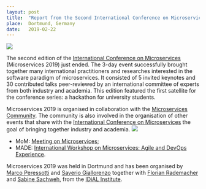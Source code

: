 ```yaml
---
layout: post
title:  "Report from the Second International Conference on Microservices"
place:  Dortmund, Germany
date:   2019-02-22
---
```

<img class="img-fluid mx-auto d-block" src="/images/posts/microservices-2019-group.jpg">

The second edition of the [International Conference on Microservices](http://conf-micro.services/) (Microservices 2019) just ended. The 3-day event successfully brought together many international practitioners and researches interested in the software paradigm of microservices. It consisted of 5 invited keynotes and 30 contributed talks peer-reviewed by an international committee of experts from both industry and academia. This edition featured the first satellite for the conference series: a hackathon for university students.
 
<!--more-->

Microservices 2019 is organised in collaboration with the [Microservices Community](https://microservices.community).  The community is also involved in the organisation of other events that share with the [International Conference on Microservices](http://conf-micro.services/) the goal of bringing together industry and academia.
<img class="img-fluid mx-auto d-block" src="/images/posts/microservices-events-figures.svg">
* MoM: [Meeting on Microservices](http://www.italianasoftware.com/mom2016_eng.html);
* MADE: [International Workshop on Microservices: Agile and DevOps Experience](https://sites.google.com/view/made18/).

Microservices 2019 was held in Dortmund and has been organised by [Marco Peressotti](/people.html#mp) and [Saverio Giallorenzo](/people.html#sg) together with [Florian Rademacher](http://seelab.fh-dortmund.de/index.php?id=35) and [Sabine Sachweh](http://seelab.fh-dortmund.de/index.php?id=13&L=0), from the [IDiAL Institute](https://www.fh-dortmund.de/de/idial/index.php). 
